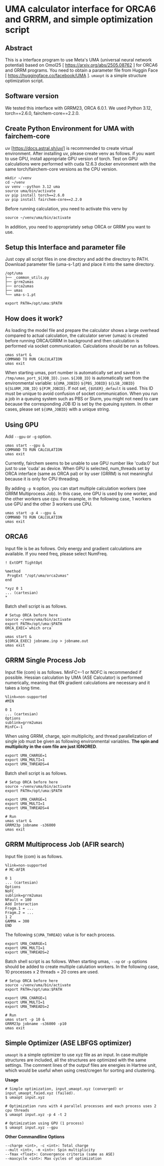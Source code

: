 # UMA calculator interface for ORCA6 and GRRM, and simple optimization script

## Abstract
This is a interface program to use Meta's UMA (universal neural network potential) based on Omol25 [ https://arxiv.org/abs/2505.08762 ] for ORCA6 and GRRM programs.
You need to obtain a parameter file from Huggin Face [ https://huggingface.co/facebook/UMA ]. `umaopt` is a simple structure optimization script.
 
## Software version
We tested this interface with GRRM23, ORCA 6.0.1.
We used Python 3.12, torch==2.6.0, fairchem-core==2.2.0.

## Create Python Environment for UMA with fairchem-core
uv [https://docs.astral.sh/uv/] is recommended to create virtual environment. After installing uv, please create venv as follows.
if you want to use GPU, install appropriate GPU version of torch.
Test on GPU calculations were performed with cuda 12.6.3 docker environment with the same torch/fairchem-core versions as the CPU version. 
```
mkdir ~/venv
cd ~/venv
uv venv --python 3.12 uma
source uma/bin/activate
uv pip install torch==2.6.0
uv pip install fairchem-core==2.2.0
```
Before running calculation, you need to activate this venv by
```
source ~/venv/uma/bin/activate
```

In addition, you need to appropriately setup ORCA or GRRM you want to use.

## Setup this Interface and parameter file
Just copy all script files in one directory and add the directory to PATH.
Download parameter file (uma-s-1.pt) and place it into the same directory.
```
/opt/uma
├── _common_utils.py
├── grrm2umas
├── orca2umas
├── umas
└── uma-s-1.pt
```

```
export PATH=/opt/uma:$PATH
```

## How does it work?
As loading the model file and prepare the calculator shows a large overhead compared to actual calculation, the calculator server (umas) is created before running ORCA/GRRM in background and then calculation is performed via socket communication. Calculations should be run as follows.

```
umas start &
COMMAND TO RUN CALCULATION
umas exit
```

When starting umas, port number is automatically set and saved in `/tmp/umas_port_${JOB_ID}.json`.
`${JOB_ID}` is automatically set from the environmental variable: `${UMA_JOBID}` `${PBS_JOBID}` `${LSB_JOBID}` `${SLURM_JOB_ID}` `${PJM_JOBID}`. If not set, `{$USER}_default` is used. This ID must be unique to avoid confusion of socket communication. When you run a job in a queuing system such as PBS or Slurm, you might not need to care because the corresponding JOB ID is set by the queuing system. In other cases, please set `${UMA_JOBID}` with a unique string. 

## Using GPU
Add `--gpu` or `-g` option.
```
umas start --gpu &
COMMAND TO RUN CALCULATION
umas exit
```

Currently, fairchem seems to be unable to use GPU number like 'cuda:0' but just to use 'cuda' as device. 
When GPU is selected, num_threads set by ORCA interface (same as ORCA pal) or by user (GRRM) is not meaningful
because it is only for CPU threading.

By adding `-p N` option, you can start multiple calculation workers (see GRRM Multiprocess Job).
In this case, one GPU is used by one worker, and the other workers use cpu.
For example, in the following case, 1 workers use GPU and the other 3 workers use CPU.
```
umas start -p 4 --gpu &
COMMAND TO RUN CALCULATION
umas exit
```

## ORCA6
Input file is be as follows. Only energy and gradient calculations are available. If you need freq, please select NumFreq.
```
! ExtOPT TightOpt

%method
 ProgExt "/opt/uma/orca2umas"
end

*xyz 0 1
... (cartesian)
*
```
Batch shell script is as follows.
```
# Setup ORCA before here
source ~/venv/uma/bin/activate
export PATH=/opt/uma:$PATH
ORCA_EXEC=`which orca`

umas start &
${ORCA_EXEC} jobname.inp > jobname.out
umas exit
```

## GRRM Single Process Job
Input file (com) is as follows. MinFC=-1 or NOFC is recommended if possible. Hessian calculation by UMA (ASE Calculator) is performed numerically,
meaning that 6N gradient calculations are necessary and it takes a long time.

```
%link=non-supported
#MIN

0 1
... (cartesian)
Options
sublink=grrm2umas
MinFC=-1

```

When using GRRM, charge, spin multiplicity, and thread parallelization of single job must be given as following environmental variables. **The spin and multiplicity in the com file are just IGNORED**. 

```
export UMA_CHARGE=1
export UMA_MULTI=1
export UMA_THREADS=4
```

Batch shell script is as follows.

```
# Setup ORCA before here
source ~/venv/uma/bin/activate
export PATH=/opt/uma:$PATH

export UMA_CHARGE=1
export UMA_MULTI=1
export UMA_THREADS=4

# Run
umas start & 
GRRM23p jobname -s36000
umas exit
```

## GRRM Multiprocess Job (AFIR search)
Input file (com) is as follows. 
```
%link=non-supported
# MC-AFIR
 
0 1
... (cartesian)
Options
NoFC
sublink=grrm2umas
NFault = 100
Add Interaction
Fragm.1 = ...
Fragm.2 = ...
1 2
GAMMA = 300
END
```

The following `${UMA_THREAD}` value is for each process. 

```
export UMA_CHARGE=1
export UMA_MULTI=1
export UMA_THREADS=2
```

Batch shell script is as follows. When starting umas, `--np` or `-p` options should be added to create multiple calulation workers. In the following case, 10 processes x 2 threads = 20 cores are used. 

```
# Setup ORCA before here
source ~/venv/uma/bin/activate
export PATH=/opt/uma:$PATH

export UMA_CHARGE=1
export UMA_MULTI=1
export UMA_THREADS=2

# Run
umas start -p 10 & 
GRRM23p jobname -s36000 -p10
umas exit
```

## Simple Optimizer (ASE LBFGS optimizer)

`umaopt` is a simple optimizer to use xyz file as an input. In case multiple structures are included, all the structures are optimized with the same settings. The comment lines of the outpuf files are energies in Hartree unit, which would be useful when using crest/cregen for sorting and clustering.

**Usage**
```
# Simple optimization, input_umaopt.xyz (converged) or input_umaopt_faied.xyz (failed).
$ umaopt input.xyz

# Optimization runs with 4 parallel processes and each process uses 2 cpu threads
$ umaopt input.xyz -p 4 -t 2

# Optimization using GPU (1 process)
$ umaopt input.xyz --gpu
```

**Other Commandline Options**
```
--charge <int>, -c <int>: Total charge
--mult <int>, -m <int>: Spin multiplicity
--fmax <float>: Convergence criteria (same as ASE)
--maxcycle <int>: Max cycles of optimization
```
